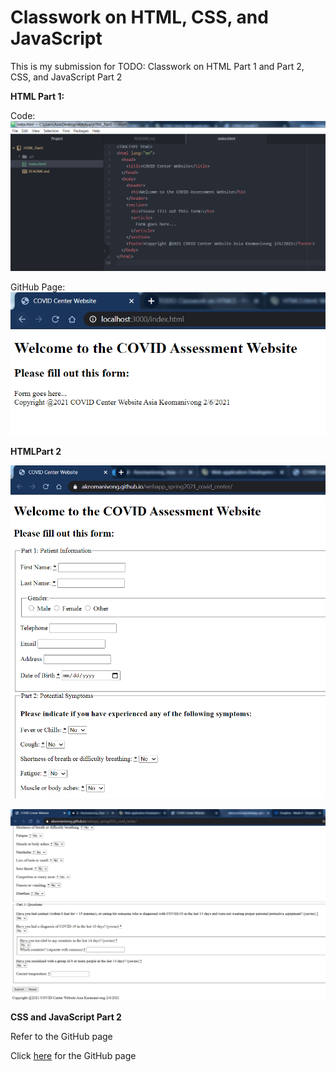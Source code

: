 # Classwork on HTML, CSS, and JavaScript
This is my submission for TODO: Classwork on HTML Part 1 and Part 2, CSS, and JavaScript Part 2

**HTML Part 1:**

Code:
![Part 1 Code](Part1_Code.PNG)

GitHub Page:
![Part 1 Page](Part1_Page.PNG)

**HTMLPart 2**

![Part 2 Page](Part2_Page1.PNG)

![Part 2 Page](Part2_Page2.PNG)

**CSS and JavaScript Part 2**

Refer to the GitHub page

Click [here](https://akeomanivong.github.io/webapp_spring2021_covid_center/ "GitHubPage") for the GitHub page
